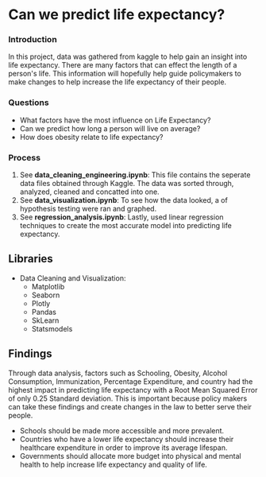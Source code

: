 # Can we predict life expectancy?

### Introduction
In this project, data was gathered from kaggle to help gain an insight into life expectancy. There are many factors that can effect the length of a person's life. This information will hopefully help guide policymakers to make changes to help increase the life expectancy of their people.

### Questions
- What factors have the most influence on Life Expectancy?
- Can we predict how long a person will live on average?
- How does obesity relate to life expectancy?

### Process
1) See **data_cleaning_engineering.ipynb**: This file contains the seperate data files obtained through Kaggle. The data was sorted through, analyzed, cleaned and concatted into one.
2) See **data_visualization.ipynb**: To see how the data looked, a of hypothesis testing were ran and graphed.
3) See **regression_analysis.ipynb**: Lastly, used linear regression techniques to create the most accurate model into predicting life expectancy.

## Libraries

* Data Cleaning and Visualization:
  * Matplotlib
  * Seaborn
  * Plotly
  * Pandas
  * SkLearn
  * Statsmodels

## Findings
Through data analysis, factors such as Schooling, Obesity, Alcohol Consumption, Immunization, Percentage Expenditure, and country had the highest impact in predicting life expectancy with a Root Mean Squared Error of only 0.25 Standard deviation. This is important because policy makers can take these findings and create changes in the law to better serve their people. 
  * Schools should be made more accessible and more prevalent.
  * Countries who have a lower life expectancy should increase their healthcare expenditure in order to improve its average lifespan.
  * Governments should allocate more budget into physical and mental health to help increase life expectancy and quality of life.

